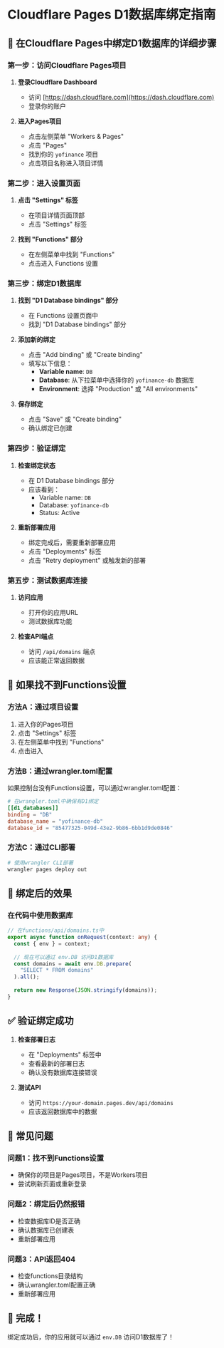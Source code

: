 # Cloudflare Pages D1数据库绑定指南

## 🎯 **在Cloudflare Pages中绑定D1数据库的详细步骤**

### **第一步：访问Cloudflare Pages项目**

1. **登录Cloudflare Dashboard**
   - 访问 [https://dash.cloudflare.com](https://dash.cloudflare.com)
   - 登录你的账户

2. **进入Pages项目**
   - 点击左侧菜单 "Workers & Pages"
   - 点击 "Pages"
   - 找到你的 `yofinance` 项目
   - 点击项目名称进入项目详情

### **第二步：进入设置页面**

1. **点击 "Settings" 标签**
   - 在项目详情页面顶部
   - 点击 "Settings" 标签

2. **找到 "Functions" 部分**
   - 在左侧菜单中找到 "Functions"
   - 点击进入 Functions 设置

### **第三步：绑定D1数据库**

1. **找到 "D1 Database bindings" 部分**
   - 在 Functions 设置页面中
   - 找到 "D1 Database bindings" 部分

2. **添加新的绑定**
   - 点击 "Add binding" 或 "Create binding"
   - 填写以下信息：
     - **Variable name**: `DB`
     - **Database**: 从下拉菜单中选择你的 `yofinance-db` 数据库
     - **Environment**: 选择 "Production" 或 "All environments"

3. **保存绑定**
   - 点击 "Save" 或 "Create binding"
   - 确认绑定已创建

### **第四步：验证绑定**

1. **检查绑定状态**
   - 在 D1 Database bindings 部分
   - 应该看到：
     - Variable name: `DB`
     - Database: `yofinance-db`
     - Status: Active

2. **重新部署应用**
   - 绑定完成后，需要重新部署应用
   - 点击 "Deployments" 标签
   - 点击 "Retry deployment" 或触发新的部署

### **第五步：测试数据库连接**

1. **访问应用**
   - 打开你的应用URL
   - 测试数据库功能

2. **检查API端点**
   - 访问 `/api/domains` 端点
   - 应该能正常返回数据

## 🔧 **如果找不到Functions设置**

### **方法A：通过项目设置**
1. 进入你的Pages项目
2. 点击 "Settings" 标签
3. 在左侧菜单中找到 "Functions"
4. 点击进入

### **方法B：通过wrangler.toml配置**
如果控制台没有Functions设置，可以通过wrangler.toml配置：

```toml
# 在wrangler.toml中确保有D1绑定
[[d1_databases]]
binding = "DB"
database_name = "yofinance-db"
database_id = "85477325-049d-43e2-9b86-6bb1d9de0846"
```

### **方法C：通过CLI部署**
```bash
# 使用wrangler CLI部署
wrangler pages deploy out
```

## 🎯 **绑定后的效果**

### **在代码中使用数据库**
```typescript
// 在functions/api/domains.ts中
export async function onRequest(context: any) {
  const { env } = context;
  
  // 现在可以通过 env.DB 访问D1数据库
  const domains = await env.DB.prepare(
    "SELECT * FROM domains"
  ).all();
  
  return new Response(JSON.stringify(domains));
}
```

## ✅ **验证绑定成功**

1. **检查部署日志**
   - 在 "Deployments" 标签中
   - 查看最新的部署日志
   - 确认没有数据库连接错误

2. **测试API**
   - 访问 `https://your-domain.pages.dev/api/domains`
   - 应该返回数据库中的数据

## 🚨 **常见问题**

### **问题1：找不到Functions设置**
- 确保你的项目是Pages项目，不是Workers项目
- 尝试刷新页面或重新登录

### **问题2：绑定后仍然报错**
- 检查数据库ID是否正确
- 确认数据库已创建表
- 重新部署应用

### **问题3：API返回404**
- 检查functions目录结构
- 确认wrangler.toml配置正确
- 重新部署应用

## 🎉 **完成！**

绑定成功后，你的应用就可以通过 `env.DB` 访问D1数据库了！
